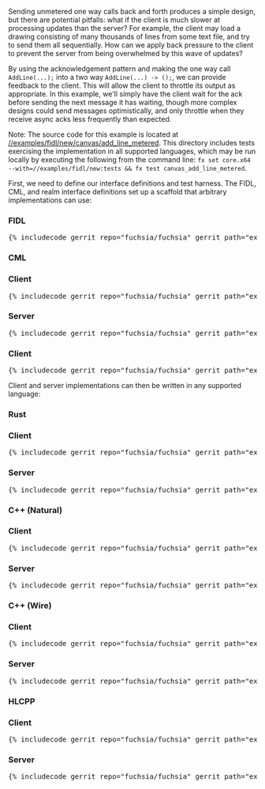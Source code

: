 Sending unmetered one way calls back and forth produces a simple design, but
there are potential pitfalls: what if the client is much slower at processing
updates than the server? For example, the client may load a drawing consisting
of many thousands of lines from some text file, and try to send them all
sequentially. How can we apply back pressure to the client to prevent the server
from being overwhelmed by this wave of updates?

By using the acknowledgement pattern and making the one way call `AddLine(...);`
into a two way `AddLine(...) -> ();`, we can provide feedback to the client.
This will allow the client to throttle its output as appropriate. In this
example, we'll simply have the client wait for the ack before sending the next
message it has waiting, though more complex designs could send messages
optimistically, and only throttle when they receive async acks less frequently
than expected.

Note: The source code for this example is located at
[//examples/fidl/new/canvas/add_line_metered](/examples/fidl/new/canvas/add_line_metered).
This directory includes tests exercising the implementation in all supported
languages, which may be run locally by executing the following from
the command line: `fx set core.x64 --with=//examples/fidl/new:tests && fx test
canvas_add_line_metered`.

First, we need to define our interface definitions and test harness. The FIDL,
CML, and realm interface definitions set up a scaffold that arbitrary
implementations can use:

<div>
  <devsite-selector>
    <!-- FIDL -->
    <section>
      <h3>FIDL</h3>
      <pre class="prettyprint">{% includecode gerrit_repo="fuchsia/fuchsia" gerrit_path="examples/fidl/new/canvas/add_line_metered/fidl/canvas.test.fidl" %}</pre>
    </section>
    <!-- CML -->
    <section style="padding: 0px;">
      <h3>CML</h3>
      <devsite-selector style="margin: 0px; padding: 0px;">
        <section>
          <h3 id="canvas-add_line_metered-cml-client">Client</h3>
          <pre class="prettyprint">{% includecode gerrit_repo="fuchsia/fuchsia" gerrit_path="examples/fidl/new/canvas/add_line_metered/meta/client.cml" %}</pre>
        </section>
        <section>
          <h3 id="canvas-add_line_metered-cml-server">Server</h3>
          <pre class="prettyprint">{% includecode gerrit_repo="fuchsia/fuchsia" gerrit_path="examples/fidl/new/canvas/add_line_metered/meta/server.cml" %}</pre>
        </section>
        <section>
          <h3 id="canvas-add_line_metered-cml-realm">Client</h3>
          <pre class="prettyprint">{% includecode gerrit_repo="fuchsia/fuchsia" gerrit_path="examples/fidl/new/canvas/add_line_metered/realm/meta/realm.cml" %}</pre>
        </section>
      </devsite-selector>
    </section>
  </devsite-selector>
</div>

Client and server implementations can then be written in any supported language:

<div>
  <devsite-selector>
    <!-- Rust -->
    <section style="padding: 0px;">
      <h3>Rust</h3>
      <devsite-selector style="margin: 0px; padding: 0px;">
        <section>
          <h3 id="canvas-add_line_metered-rust-client">Client</h3>
          <pre class="prettyprint lang-rust">{% includecode gerrit_repo="fuchsia/fuchsia" gerrit_path="examples/fidl/new/canvas/add_line_metered/rust/client/src/main.rs" highlight="diff_1" %}</pre>
        </section>
        <section>
          <h3 id="canvas-add_line_metered-rust-server">Server</h3>
          <pre class="prettyprint lang-rust">{% includecode gerrit_repo="fuchsia/fuchsia" gerrit_path="examples/fidl/new/canvas/add_line_metered/rust/server/src/main.rs" highlight="diff_1" %}</pre>
        </section>
      </devsite-selector>
    </section>
    <!-- C++ (Natural) -->
    <section style="padding: 0px;">
      <h3>C++ (Natural)</h3>
      <devsite-selector style="margin: 0px; padding: 0px;">
        <section>
          <h3 id="canvas-add_line_metered-cpp_natural-client">Client</h3>
          <pre class="prettyprint lang-cc">{% includecode gerrit_repo="fuchsia/fuchsia" gerrit_path="examples/fidl/new/canvas/add_line_metered/cpp_natural/client/main.cc" highlight="now_has_response" %}</pre>
        </section>
        <section>
          <h3 id="canvas-add_line_metered-cpp_natural-server">Server</h3>
          <pre class="prettyprint lang-cc">{% includecode gerrit_repo="fuchsia/fuchsia" gerrit_path="examples/fidl/new/canvas/add_line_metered/cpp_natural/server/main.cc" highlight="now_has_response" %}</pre>
        </section>
      </devsite-selector>
    </section>
    <!-- C++ (Wire) -->
    <section style="padding: 0px;">
      <h3>C++ (Wire)</h3>
      <devsite-selector style="margin: 0px; padding: 0px;">
        <section>
          <h3 id="canvas-add_line_metered-cpp_wire-client">Client</h3>
          <pre class="prettyprint lang-cc">{% includecode gerrit_repo="fuchsia/fuchsia" gerrit_path="examples/fidl/new/canvas/add_line_metered/cpp_wire/client/main.cc" highlight="diff_1" %}</pre>
        </section>
        <section>
          <h3 id="canvas-add_line_metered-cpp_wire-server">Server</h3>
          <pre class="prettyprint lang-cc">{% includecode gerrit_repo="fuchsia/fuchsia" gerrit_path="examples/fidl/new/canvas/add_line_metered/cpp_wire/server/main.cc" highlight="diff_1" %}</pre>
        </section>
      </devsite-selector>
    </section>
    <!-- HLCPP -->
    <section style="padding: 0px;">
      <h3>HLCPP</h3>
      <devsite-selector style="margin: 0px; padding: 0px;">
        <section>
          <h3 id="canvas-add_line_metered-hlcpp-client">Client</h3>
          <pre class="prettyprint lang-cc">{% includecode gerrit_repo="fuchsia/fuchsia" gerrit_path="examples/fidl/new/canvas/add_line_metered/hlcpp/TODO.md" region_tag="todo" %}</pre>
        </section>
        <section>
          <h3 id="canvas-add_line_metered-hlcpp-server">Server</h3>
          <pre class="prettyprint lang-cc">{% includecode gerrit_repo="fuchsia/fuchsia" gerrit_path="examples/fidl/new/canvas/add_line_metered/hlcpp/TODO.md" region_tag="todo" %}</pre>
        </section>
      </devsite-selector>
    </section>
  </devsite-selector>
</div>
